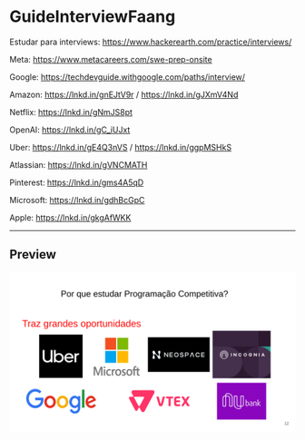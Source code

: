 # GuideInterviewFaang

Estudar para interviews: https://www.hackerearth.com/practice/interviews/

Meta: https://www.metacareers.com/swe-prep-onsite

Google: https://techdevguide.withgoogle.com/paths/interview/

Amazon: https://lnkd.in/gnEJtV9r / https://lnkd.in/gJXmV4Nd

Netflix: https://lnkd.in/gNmJS8pt

OpenAI: https://lnkd.in/gC_iUJxt

Uber: https://lnkd.in/gE4Q3nVS / https://lnkd.in/ggpMSHkS

Atlassian: https://lnkd.in/gVNCMATH

Pinterest: https://lnkd.in/gms4A5qD

Microsoft: https://lnkd.in/gdhBcGpC

Apple: https://lnkd.in/gkgAfWKK

---

## Preview
![Preview](Screenshot%20from%202025-08-29%2014-45-44.png)
